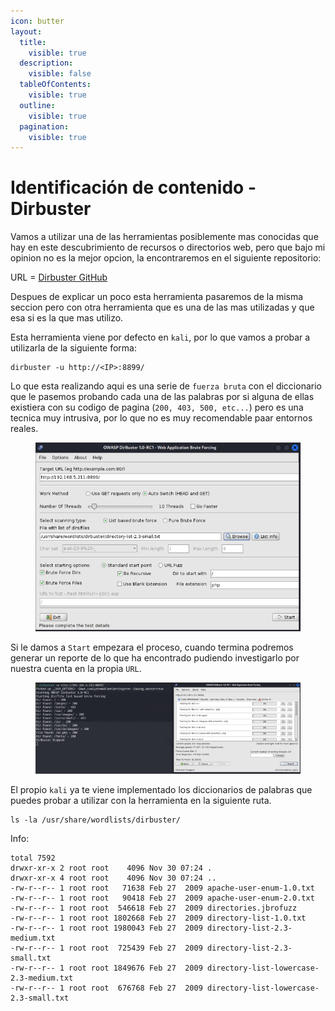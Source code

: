 ```yaml
---
icon: butter
layout:
  title:
    visible: true
  description:
    visible: false
  tableOfContents:
    visible: true
  outline:
    visible: true
  pagination:
    visible: true
---
```


# Identificación de contenido - Dirbuster

Vamos a utilizar una de las herramientas posiblemente mas conocidas que hay en este descubrimiento de recursos o directorios web, pero que bajo mi opinion no es la mejor opcion, la encontraremos en el siguiente repositorio:

URL = [Dirbuster GitHub](https://github.com/KajanM/DirBuster)

Despues de explicar un poco esta herramienta pasaremos de la misma seccion pero con otra herramienta que es una de las mas utilizadas y que esa si es la que mas utilizo.

Esta herramienta viene por defecto en `kali`, por lo que vamos a probar a utilizarla de la siguiente forma:

```shell
dirbuster -u http://<IP>:8899/
```

Lo que esta realizando aqui es una serie de `fuerza bruta` con el diccionario que le pasemos probando cada una de las palabras por si alguna de ellas existiera con su codigo de pagina (`200, 403, 500, etc...`) pero es una tecnica muy intrusiva, por lo que no es muy recomendable paar entornos reales.

<figure><img src="../../../.gitbook/assets/image (183).png" alt=""><figcaption></figcaption></figure>

Si le damos a `Start` empezara el proceso, cuando termina podremos generar un reporte de lo que ha encontrado pudiendo investigarlo por nuestra cuenta en la propia `URL`.

<figure><img src="../../../.gitbook/assets/image (184).png" alt=""><figcaption></figcaption></figure>

El propio `kali` ya te viene implementado los diccionarios de palabras que puedes probar a utilizar con la herramienta en la siguiente ruta.

```shell
ls -la /usr/share/wordlists/dirbuster/
```

Info:

```
total 7592
drwxr-xr-x 2 root root    4096 Nov 30 07:24 .
drwxr-xr-x 4 root root    4096 Nov 30 07:24 ..
-rw-r--r-- 1 root root   71638 Feb 27  2009 apache-user-enum-1.0.txt
-rw-r--r-- 1 root root   90418 Feb 27  2009 apache-user-enum-2.0.txt
-rw-r--r-- 1 root root  546618 Feb 27  2009 directories.jbrofuzz
-rw-r--r-- 1 root root 1802668 Feb 27  2009 directory-list-1.0.txt
-rw-r--r-- 1 root root 1980043 Feb 27  2009 directory-list-2.3-medium.txt
-rw-r--r-- 1 root root  725439 Feb 27  2009 directory-list-2.3-small.txt
-rw-r--r-- 1 root root 1849676 Feb 27  2009 directory-list-lowercase-2.3-medium.txt
-rw-r--r-- 1 root root  676768 Feb 27  2009 directory-list-lowercase-2.3-small.txt
```
